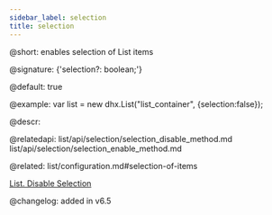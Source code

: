 ```yaml
---
sidebar_label: selection
title: selection
---          
```


@short: enables selection of List items

@signature: {'selection?: boolean;'}

@default: true

@example: 
var list = new dhx.List("list_container", {selection:false});



@descr: 


@relatedapi:
list/api/selection/selection_disable_method.md
list/api/selection/selection_enable_method.md


@related: list/configuration.md#selection-of-items


[List. Disable Selection](https://snippet.dhtmlx.com/dk4czs1z)

@changelog: added in v6.5
